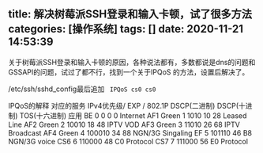 title: 解决树莓派SSH登录和输入卡顿，试了很多方法
categories: [操作系统]
tags: []
date: 2020-11-21 14:53:39
---
关于树莓派SSH登录和输入卡顿的原因，各种说法都有，多数都说是dns的问题和GSSAPI的问题，试过了都不行，找到一个关于IPQoS 的方法，设置后解决了。

/etc/ssh/sshd_config最后追加
<code>
IPQoS cs0 cs0
</code>

IPQoS的解释
对应的服务	IPv4优先级/ EXP / 802.1P	DSCP(二进制)	DSCP(十进制)	TOS(十六进制)	应用
BE	0	0	0	0	Internet
AF1 Green	1	1010	10	28	Leased Line 
AF2 Green	2	10010	18	48	IPTV VOD
AF3 Green	3	11010	26	68	IPTV Broadcast
AF4 Green	4	100010	34	88	NGN/3G Singaling
EF	5	101110	46	B8	NGN/3G voice
CS6	6	110000	48	C0	Protocol
CS7	7	111000	56	E0	Protocol
